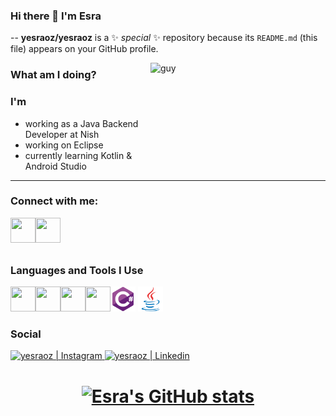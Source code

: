 ### Hi there 👋 I'm Esra

--
**yesraoz/yesraoz** is a ✨ _special_ ✨ repository because its `README.md` (this file) appears on your GitHub profile.

<img src="https://res.cloudinary.com/practicaldev/image/fetch/s--2bZIjPGC--/c_limit%2Cf_auto%2Cfl_progressive%2Cq_66%2Cw_880/https://dev-to-uploads.s3.amazonaws.com/i/d4tvukbt5mra37cvwklk.gif" width="280" height="170" align="right" alt="guy"/>

### What am I doing?

### I'm
- working as a Java Backend Developer at Nish 
- working on Eclipse
- currently learning Kotlin & Android Studio

---

### Connect with me:

[<img align="left" width="40" height="40" src="https://play-lh.googleusercontent.com/kMofEFLjobZy_bCuaiDogzBcUT-dz3BBbOrIEjJ-hqOabjK8ieuevGe6wlTD15QzOqw" />][linkedin]

[linkedin]: https://www.linkedin.com/in/yesraoz/

[<img align="left" width="40" height="40" src="https://upload.wikimedia.org/wikipedia/commons/thumb/8/8c/Gmail_Icon_%282013-2020%29.svg/1280px-Gmail_Icon_%282013-2020%29.svg.png" />][mail]

[mail]: mailto:yesraoz09@gmail.com?subject=[GitHub]%20Source%20Han%20Sans
 
<br/>
<br/>
<br/>


### Languages and Tools I Use

[<img align="left" width="40" height="40" src="https://upload.wikimedia.org/wikipedia/commons/6/66/Android_robot.png" />][android]

[android]: https://developer.android.com/

[<img align="left" width="40" height="40" src="https://upload.wikimedia.org/wikipedia/commons/5/59/Visual_Studio_Icon_2019.svg" />][visual studio]

[visual studio]: https://visualstudio.microsoft.com/tr/

[<img align="left" width="40" height="40" src="https://upload.wikimedia.org/wikipedia/commons/d/d0/Eclipse-Luna-Logo.svg" />][eclipse]

[eclipse]:https://www.eclipse.org/downloads/

[<img align="left" width="40" height="40" src="https://upload.wikimedia.org/wikipedia/commons/thumb/9/9c/IntelliJ_IDEA_Icon.svg/1024px-IntelliJ_IDEA_Icon.svg.png" />][intellij]

[intellij]: https://www.jetbrains.com/idea/

<img src="https://raw.githubusercontent.com/devicons/devicon/master/icons/csharp/csharp-original.svg" alt="csharp" width="40" height="40"/> 

<img src="https://raw.githubusercontent.com/devicons/devicon/master/icons/java/java-original.svg" alt="java" width="40" height="40"/> 

<h3 align="left">Social</h3>
<p align="left"> 
<a href="https://www.instagram.com/yesraoz/" target="_blank"> <img src="https://cdn-icons-png.flaticon.com/512/1409/1409945.png" alt="yesraoz | Instagram" width="40" height="40"/> </a>
<a href="https://www.linkedin.com/in/yesraoz/" target="_blank"> <img src="https://cdn-icons-png.flaticon.com/512/1409/1409946.png" alt="yesraoz | Linkedin" width="40" height="40"/> </a>
  </p>

<h1 align="center">
  
  [![Esra's GitHub stats](https://github-readme-stats.vercel.app/api?username=yesraoz&show_icons=true&theme=dracula)](https://github.com/yesraoz/github-readme-stats)
  
</h1>
